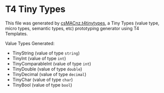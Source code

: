T4 Tiny Types
=============

This file was generated by
[csMACnz.t4tinytypes](https://github.com/csMACnz/t4tinytypes), a Tiny Types 
(value type, micro types, semantic types, etc) prototyping generator using T4
Templates.

Value Types Generated:
* TinyString (value of type `string`)
* TinyInt (value of type `int`)
* TinyComparableInt (value of type `int`)
* TinyDouble (value of type `double`)
* TinyDecimal (value of type `decimal`)
* TinyChar (value of type `char`)
* TinyBool (value of type `bool`)
